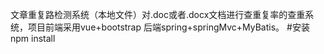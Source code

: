 文章重复路检测系统（本地文件）对.doc或者.docx文档进行查重复率的查重系统，项目前端采用vue+bootstrap 后端spring+springMvc+MyBatis。
#安装
npm install

